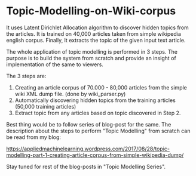 # Topic-Modelling-on-Wiki-corpus
It uses Latent Dirichlet Allocation algorithm to discover hidden topics from the articles. It is trained on 40,000 articles taken from simple wikipedia english corpus. Finally, It extracts the topic of the given input text article. 

The whole application of topic modelling is performed in 3 steps. The purpose is to build the system from scratch and provide an insight of implementation of the same to viewers.

The 3 steps are:
1. Creating an article corpus of 70.000 - 80,000 articles from the simple wiki XML dump file. (done by wiki_parser.py)
2. Automatically discovering hidden topics from the training articles (50,000 training articles)
3. Extract topic from any articles based on topic discovered in Step 2.

Best thing would be to follow series of blog-post for the same. The description about the steps to perform "Topic Modelling" from scratch can be read from my blog:

https://appliedmachinelearning.wordpress.com/2017/08/28/topic-modelling-part-1-creating-article-corpus-from-simple-wikipedia-dump/

Stay tuned for rest of the blog-posts in "Topic Modelling Series".

